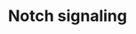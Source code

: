 ---
annotations:
- id: PW:0000204
  parent: signaling pathway
  type: Pathway Ontology
  value: Notch signaling pathway
authors:
- 169.230.77.174
- MaintBot
- AlexanderPico
- Thomas
- Khanspers
- Nsalomonis
- Fehrhart
- Egonw
- Eweitz
citedin:
- link: PMC9099719
  title: Tumour Stem Cells in Breast Cancer (2022)
communities:
- CPTAC
- PancCanNet
description: The Notch signaling pathway is an evolutionarily conserved, intercellular
  signaling mechanism essential for proper embryonic development in all metazoan organisms
  in the Animal kingdom. The Notch proteins (Notch1-Notch4 in vertebrates) are single-pass
  receptors that are activated by the Delta (or Delta-like) and Jagged/Serrate families
  of membrane-bound ligands. They are transported to the plasma membrane as cleaved,
  but otherwise intact polypeptides. Interaction with ligand leads to two additional
  proteolytic cleavages that liberate the Notch intracellular domain (NICD) from the
  plasma membrane. The NICD translocates to the nucleus, where it forms a complex
  with the DNA binding protein CSL, displacing a histone deacetylase (HDAc)-co-repressor
  (CoR) complex from CSL. Components of an activation complex, such as MAML1 and histone
  acetyltransferases (HATs), are recruited to the NICD-CSL complex, leading to the
  transcriptional activation of Notch target genes.  Proteins on this pathway have
  targeted assays available via the [https://assays.cancer.gov/available_assays?wp_id=WP268
  CPTAC Assay Portal].
last-edited: 2023-04-23
ndex: 960d57b4-8b60-11eb-9e72-0ac135e8bacf
organisms:
- Homo sapiens
redirect_from:
- /index.php/Pathway:WP268
- /instance/WP268
- /instance/WP268_r126344
revision: r126344
schema-jsonld:
- '@context': https://schema.org/
  '@id': https://wikipathways.github.io/pathways/WP268.html
  '@type': Dataset
  creator:
    '@type': Organization
    name: WikiPathways
  description: The Notch signaling pathway is an evolutionarily conserved, intercellular
    signaling mechanism essential for proper embryonic development in all metazoan
    organisms in the Animal kingdom. The Notch proteins (Notch1-Notch4 in vertebrates)
    are single-pass receptors that are activated by the Delta (or Delta-like) and
    Jagged/Serrate families of membrane-bound ligands. They are transported to the
    plasma membrane as cleaved, but otherwise intact polypeptides. Interaction with
    ligand leads to two additional proteolytic cleavages that liberate the Notch intracellular
    domain (NICD) from the plasma membrane. The NICD translocates to the nucleus,
    where it forms a complex with the DNA binding protein CSL, displacing a histone
    deacetylase (HDAc)-co-repressor (CoR) complex from CSL. Components of an activation
    complex, such as MAML1 and histone acetyltransferases (HATs), are recruited to
    the NICD-CSL complex, leading to the transcriptional activation of Notch target
    genes.  Proteins on this pathway have targeted assays available via the [https://assays.cancer.gov/available_assays?wp_id=WP268
    CPTAC Assay Portal].
  keywords:
  - ADAM17
  - APH1A
  - APH1B
  - CIR
  - CREBBP
  - CTBP1
  - CTBP2
  - DLL1
  - DLL3
  - DLL4
  - DNA
  - DTX1
  - DTX2
  - DTX3
  - DTX3L
  - DTX4
  - DVL1
  - DVL2
  - DVL3
  - GCN5L2
  - HDAC1
  - HDAC2
  - HES1
  - HES5
  - JAG1
  - JAG2
  - LFNG
  - MAML1
  - MAML3
  - MFNG
  - NCOR2
  - NCSTN
  - NICD
  - NOTCH1
  - NOTCH2
  - NOTCH3
  - NOTCH4
  - NUMB
  - NUMBL
  - PCAF
  - PSEN1
  - PSEN2
  - PTCRA
  - RBPJ
  - RBPSUHL
  - RFNG
  - SKIP
  - TNF
  license: CC0
  name: Notch signaling
seo: CreativeWork
title: Notch signaling
wpid: WP268
---
